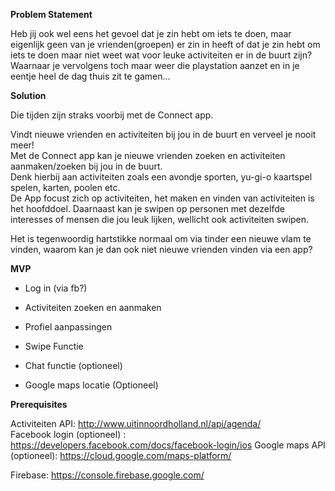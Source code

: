 **Problem Statement**  

Heb jij ook wel eens het gevoel dat je zin hebt om iets te doen, maar eigenlijk geen van je vrienden(groepen) er zin in heeft of dat je zin hebt om iets te doen maar niet weet wat voor leuke activiteiten er in de buurt zijn? Waarnaar je vervolgens toch maar weer die playstation aanzet en in je eentje heel de dag thuis zit te gamen...

**Solution**  

Die tijden zijn straks voorbij met de Connect app.  

Vindt nieuwe vrienden en activiteiten bij jou in de buurt en verveel je nooit meer!  
Met de Connect app kan je nieuwe vrienden zoeken en activiteiten aanmaken/zoeken bij jou in de buurt.  
Denk hierbij aan activiteiten zoals een avondje sporten, yu-gi-o kaartspel spelen, karten, poolen etc.  
De App focust zich op activiteiten, het maken en vinden van activiteiten is het hoofddoel. Daarnaast kan je swipen op personen met dezelfde interesses of mensen die jou leuk lijken, wellicht ook activiteiten swipen.

Het is tegenwoordig hartstikke normaal om via tinder een nieuwe vlam te vinden, waarom kan je dan ook niet nieuwe vrienden vinden via een app?  

**MVP**  

- Log in (via fb?)  
- Activiteiten zoeken en aanmaken  
- Profiel aanpassingen  
- Swipe Functie

- Chat functie (optioneel)
- Google maps locatie (Optioneel)

**Prerequisites**  

Activiteiten API: http://www.uitinnoordholland.nl/api/agenda/  
Facebook login (optioneel) : https://developers.facebook.com/docs/facebook-login/ios
Google maps API (optioneel):  https://cloud.google.com/maps-platform/

Firebase: https://console.firebase.google.com/  
